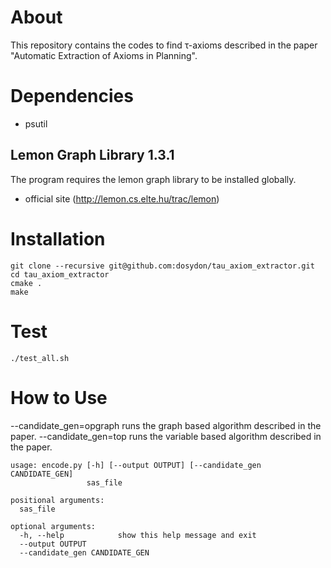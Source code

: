 # About
This repository contains the codes to find τ-axioms described in the paper "Automatic Extraction of Axioms in Planning".

# Dependencies
- psutil

## Lemon Graph Library 1.3.1

The program requires the lemon graph library to be installed globally.

- official site (http://lemon.cs.elte.hu/trac/lemon)

# Installation

```
git clone --recursive git@github.com:dosydon/tau_axiom_extractor.git
cd tau_axiom_extractor
cmake .
make
```

# Test
```
./test_all.sh
```

# How to Use

--candidate\_gen=opgraph runs the graph based algorithm described in the paper.
--candidate\_gen=top runs the variable based algorithm described in the paper.

```
usage: encode.py [-h] [--output OUTPUT] [--candidate_gen CANDIDATE_GEN]
                 sas_file

positional arguments:
  sas_file

optional arguments:
  -h, --help            show this help message and exit
  --output OUTPUT
  --candidate_gen CANDIDATE_GEN
```
